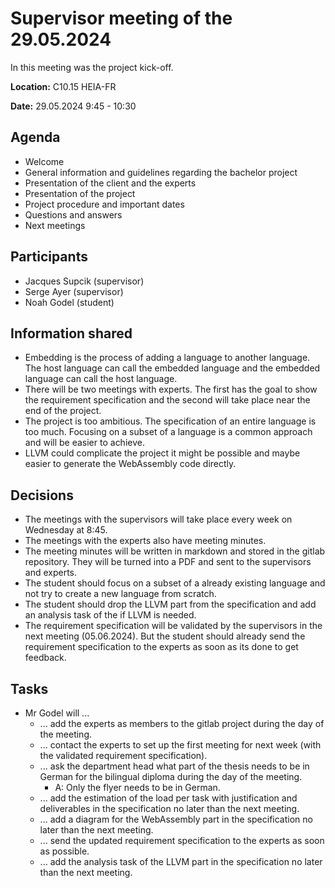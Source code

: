 # Supervisor meeting of the 29.05.2024

In this meeting was the project kick-off.

**Location:** C10.15 HEIA-FR

**Date:** 29.05.2024 9:45 - 10:30

## Agenda

* Welcome
* General information and guidelines regarding the bachelor project
* Presentation of the client and the experts
* Presentation of the project
* Project procedure and important dates
* Questions and answers
* Next meetings

## Participants

* Jacques Supcik (supervisor)
* Serge Ayer (supervisor)
* Noah Godel (student)

## Information shared

* Embedding is the process of adding a language to another language. The host language can call the embedded language and the embedded language can call the host language.
* There will be two meetings with experts. The first has the goal to show the requirement specification and the second will take place near the end of the project.
* The project is too ambitious. The specification of an entire language is too much. Focusing on a subset of a language is a common approach and will be easier to achieve.
* LLVM could complicate the project it might be possible and maybe easier to generate the WebAssembly code directly.

## Decisions

* The meetings with the supervisors will take place every week on Wednesday at 8:45.
* The meetings with the experts also have meeting minutes.
* The meeting minutes will be written in markdown and stored in the gitlab repository. They will be turned into a PDF and sent to the supervisors and experts.
* The student should focus on a subset of a already existing language and not try to create a new language from scratch.
* The student should drop the LLVM part from the specification and add an analysis task of the if LLVM is needed.
* The requirement specification will be validated by the supervisors in the next meeting (05.06.2024). But the student should already send the requirement specification to the experts as soon as its done to get feedback.

## Tasks

* Mr Godel will ...
    * ... add the experts as members to the gitlab project during the day of the meeting.
    * ... contact the experts to set up the first meeting for next week (with the validated requirement specification).
    * ... ask the department head what part of the thesis needs to be in German for the bilingual diploma during the day of the meeting.
        * A: Only the flyer needs to be in German.
    * ... add the estimation of the load per task with justification and deliverables in the specification no later than the next meeting.
    * ... add a diagram for the WebAssembly part in the specification no later than the next meeting.
    * ... send the updated requirement specification to the experts as soon as possible.
    * ... add the analysis task of the LLVM part in the specification no later than the next meeting.
